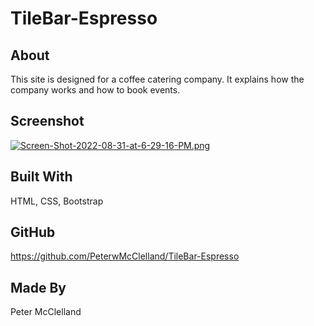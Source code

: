 # TileBar-Espresso

## About
This site is designed for a coffee catering company.
It explains how the company works and how to book events.

## Screenshot
[![Screen-Shot-2022-08-31-at-6-29-16-PM.png](https://i.postimg.cc/q7mCFtLQ/Screen-Shot-2022-08-31-at-6-29-16-PM.png)](https://postimg.cc/4K9d7xjh)

## Built With
HTML, CSS, Bootstrap

## GitHub
https://github.com/PeterwMcClelland/TileBar-Espresso

## Made By
Peter McClelland